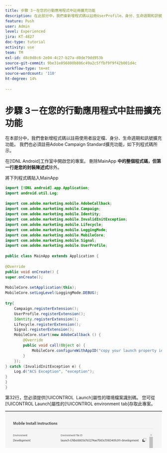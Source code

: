 ```yaml
---
title: 步驟 3－在您的行動應用程式中註冊擴充功能
description: 在此部分中，我們會新增程式碼以註冊UserProfile、身分、生命週期和訊號擴充功能。
feature: Push
user: Admin
level: Experienced
jira: KT-4827
doc-type: tutorial
activity: use
team: TM
exl-id: d8c0d8c6-2e04-4c27-b27a-d0de79dd953b
source-git-commit: 9be31e056800b806c49a2c5ffbf9f9f42b001d4c
workflow-type: tm+mt
source-wordcount: '110'
ht-degree: 14%

---
```


# 步驟 3－在您的行動應用程式中註冊擴充功能

在本部分中，我們會新增程式碼以註冊使用者設定檔、身分、生命週期和訊號擴充功能。 我們也必須註冊Adobe Campaign Standard擴充功能，如下列程式碼所示。

在[!DNL Android]工作室中開啟您的專案。 刪除MainApp **中的整個程式碼，但第一行是您的封裝陳述式**&#x200B;除外。

將下列程式碼貼入MainApp

<!--
Removed `{.line-numbers}` below
-->

```java
import [!DNL android].app.Application;
import android.util.Log;

import com.adobe.marketing.mobile.AdobeCallback;
import com.adobe.marketing.mobile.Campaign;
import com.adobe.marketing.mobile.Identity;
import com.adobe.marketing.mobile.InvalidInitException;
import com.adobe.marketing.mobile.Lifecycle;
import com.adobe.marketing.mobile.LoggingMode;
import com.adobe.marketing.mobile.MobileCore;
import com.adobe.marketing.mobile.Signal;
import com.adobe.marketing.mobile.UserProfile;

public class MainApp extends Application {

@Override
public void onCreate() {
super.onCreate();

MobileCore.setApplication(this);
MobileCore.setLogLevel(LoggingMode.DEBUG);

try{
    Campaign.registerExtension();
    UserProfile.registerExtension();
    Identity.registerExtension();
    Lifecycle.registerExtension();
    Signal.registerExtension();
    MobileCore.start(new AdobeCallback () {
        @Override
        public void call(Object o) {
            MobileCore.configureWithAppID("copy your launch property id here");
        }
    });
} catch (InvalidInitException e) {
    Log.d("ACS Exception", "exception");
}
}
}
```

第32行，您必須提供[!UICONTROL &#x200B; Launch]屬性的環境檔案識別碼。 您可從[!UICONTROL Launch]屬性的[!UICONTROL environment tab]存取此專案。

![啟動識別碼](assets/launch-id-property.PNG)
